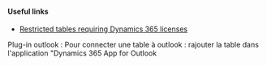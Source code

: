 #### Useful links
- [Restricted tables requiring Dynamics 365 licenses](https://learn.microsoft.com/en-us/power-apps/maker/data-platform/data-platform-restricted-entities)  

Plug-in outlook : Pour connecter une table à outlook : rajouter la table dans l'application "Dynamics 365 App for Outlook
